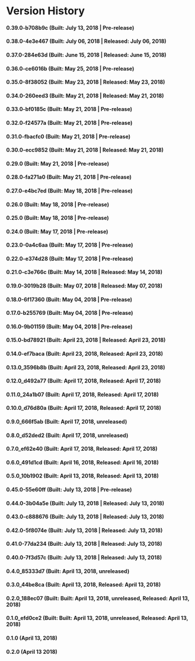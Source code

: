 # Version History


#### 0.39.0-b708b9c (Built: July 13, 2018 | Pre-release)

#### 0.38.0-4e3e467 (Built: July 06, 2018 | Released: July 06, 2018)

#### 0.37.0-284e63d (Built: June 15, 2018 | Released: June 15, 2018)

#### 0.36.0-ce6016b (Built: May 25, 2018 | Pre-release)

#### 0.35.0-8f38052 (Built: May 23, 2018 | Released: May 23, 2018)

#### 0.34.0-260eed3 (Built: May 21, 2018 | Released: May 21, 2018)

#### 0.33.0-bf0185c (Built: May 21, 2018 | Pre-release)

#### 0.32.0-f24577a (Built: May 21, 2018 | Pre-release)

#### 0.31.0-fbacfc0 (Built: May 21, 2018 | Pre-release)

#### 0.30.0-ecc9852 (Built: May 21, 2018 | Released: May 21, 2018)

#### 0.29.0 (Built: May 21, 2018 | Pre-release)

#### 0.28.0-fa271a0 (Built: May 21, 2018 | Pre-release)

#### 0.27.0-e4bc7ed (Built: May 18, 2018 | Pre-release)

#### 0.26.0 (Built: May 18, 2018 | Pre-release)

#### 0.25.0 (Built: May 18, 2018 | Pre-release)

#### 0.24.0 (Built: May 17, 2018 | Pre-release)

#### 0.23.0-0a4c6aa (Built: May 17, 2018 | Pre-release)

#### 0.22.0-e374d28 (Built: May 17, 2018 | Pre-release)

#### 0.21.0-c3e766c (Built: May 14, 2018 | Released: May 14, 2018)

#### 0.19.0-3019b28 (Built: May 07, 2018 | Released: May 07, 2018)

#### 0.18.0-6f17360 (Built: May 04, 2018 | Pre-release)

#### 0.17.0-b255769 (Built: May 04, 2018 | Pre-release)

#### 0.16.0-9b01159 (Built: May 04, 2018 | Pre-release)

#### 0.15.0-bd78921 (Built: April 23, 2018 | Released: April 23, 2018)

#### 0.14.0-ef7baca (Built: April 23, 2018, Released: April 23, 2018)

#### 0.13.0_3596b8b (Built: April 23, 2018, Released: April 23, 2018)

#### 0.12.0_d492a77 (Built: April 17, 2018, Released: April 17, 2018)

#### 0.11.0_24a1b07 (Built: April 17, 2018, Released: April 17, 2018)

#### 0.10.0_d76d80a (Built: April 17, 2018, Released: April 17, 2018)

#### 0.9.0_666f5ab (Built: April 17, 2018, unreleased)

#### 0.8.0_d52ded2 (Built: April 17, 2018, unreleased)

#### 0.7.0_ef62e40 (Built: April 17, 2018, Released: April 17, 2018)

#### 0.6.0_491d1cd (Built: April 16, 2018, Released: April 16, 2018)

#### 0.5.0_10b1902 (Built: April 13, 2018, Released: April 13, 2018)

#### 0.45.0-55e60ff (Built: July 13, 2018 | Pre-release)

#### 0.44.0-3b04a5e (Built: July 13, 2018 | Released: July 13, 2018)

#### 0.43.0-c888676 (Built: July 13, 2018 | Released: July 13, 2018)

#### 0.42.0-5f8074e (Built: July 13, 2018 | Released: July 13, 2018)

#### 0.41.0-77da234 (Built: July 13, 2018 | Released: July 13, 2018)

#### 0.40.0-7f3d57c (Built: July 13, 2018 | Released: July 13, 2018)

#### 0.4.0_85333d7 (Built: April 13, 2018, unreleased)

#### 0.3.0_44be8ca (Built: April 13, 2018, Released: April 13, 2018)

#### 0.2.0_188ec07 (Built: Built: April 13, 2018, unreleased, Released: April 13, 2018)

#### 0.1.0_efd0ce2 (Built: Built: April 13, 2018, unreleased, Released: April 13, 2018)

####  0.1.0 (April 13, 2018)

####  0.2.0 (April 13 2018)